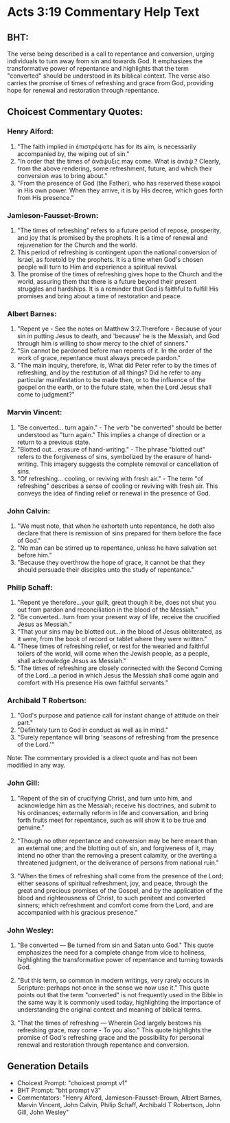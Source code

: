 # Acts 3:19 Commentary Help Text

## BHT:
The verse being described is a call to repentance and conversion, urging individuals to turn away from sin and towards God. It emphasizes the transformative power of repentance and highlights that the term "converted" should be understood in its biblical context. The verse also carries the promise of times of refreshing and grace from God, providing hope for renewal and restoration through repentance.

## Choicest Commentary Quotes:
### Henry Alford:
1. "The faith implied in ἐπιστρέψατε has for its aim, is necessarily accompanied by, the wiping out of sin."
2. "In order that the times of ἀνάψυξις may come. What is ἀνάψ.? Clearly, from the above rendering, some refreshment, future, and which their conversion was to bring about."
3. "From the presence of God (the Father), who has reserved these καιροί in His own power. When they arrive, it is by His decree, which goes forth from His presence."

### Jamieson-Fausset-Brown:
1. "The times of refreshing" refers to a future period of repose, prosperity, and joy that is promised by the prophets. It is a time of renewal and rejuvenation for the Church and the world.
2. This period of refreshing is contingent upon the national conversion of Israel, as foretold by the prophets. It is a time when God's chosen people will turn to Him and experience a spiritual revival.
3. The promise of the times of refreshing gives hope to the Church and the world, assuring them that there is a future beyond their present struggles and hardships. It is a reminder that God is faithful to fulfill His promises and bring about a time of restoration and peace.

### Albert Barnes:
1. "Repent ye - See the notes on Matthew 3:2.Therefore - Because of your sin in putting Jesus to death, and 'because' he is the Messiah, and God through him is willing to show mercy to the chief of sinners."
2. "Sin cannot be pardoned before man repents of it. In the order of the work of grace, repentance must always precede pardon."
3. "The main inquiry, therefore, is, What did Peter refer to by the times of refreshing, and by the restitution of all things? Did he refer to any particular manifestation to be made then, or to the influence of the gospel on the earth, or to the future state, when the Lord Jesus shall come to judgment?"

### Marvin Vincent:
1. "Be converted... turn again." - The verb "be converted" should be better understood as "turn again." This implies a change of direction or a return to a previous state.
2. "Blotted out... erasure of hand-writing." - The phrase "blotted out" refers to the forgiveness of sins, symbolized by the erasure of hand-writing. This imagery suggests the complete removal or cancellation of sins.
3. "Of refreshing... cooling, or reviving with fresh air." - The term "of refreshing" describes a sense of cooling or reviving with fresh air. This conveys the idea of finding relief or renewal in the presence of God.

### John Calvin:
1. "We must note, that when he exhorteth unto repentance, he doth also declare that there is remission of sins prepared for them before the face of God."
2. "No man can be stirred up to repentance, unless he have salvation set before him."
3. "Because they overthrow the hope of grace, it cannot be that they should persuade their disciples unto the study of repentance."

### Philip Schaff:
1. "Repent ye therefore...your guilt, great though it be, does not shut you out from pardon and reconciliation in the blood of the Messiah." 
2. "Be converted...turn from your present way of life, receive the crucified Jesus as Messiah."
3. "That your sins may be blotted out...in the blood of Jesus obliterated, as it were, from the book of record or tablet where they were written."
4. "These times of refreshing relief, or rest for the wearied and faithful toilers of the world, will come when the Jewish people, as a people, shall acknowledge Jesus as Messiah."
5. "The times of refreshing are closely connected with the Second Coming of the Lord...a period in which Jesus the Messiah shall come again and comfort with His presence His own faithful servants."

### Archibald T Robertson:
1. "God's purpose and patience call for instant change of attitude on their part."
2. "Definitely turn to God in conduct as well as in mind."
3. "Surely repentance will bring 'seasons of refreshing from the presence of the Lord.'"

Note: The commentary provided is a direct quote and has not been modified in any way.

### John Gill:
1. "Repent of the sin of crucifying Christ, and turn unto him, and acknowledge him as the Messiah; receive his doctrines, and submit to his ordinances; externally reform in life and conversation, and bring forth fruits meet for repentance, such as will show it to be true and genuine." 

2. "Though no other repentance and conversion may be here meant than an external one; and the blotting out of sin, and forgiveness of it, may intend no other than the removing a present calamity, or the averting a threatened judgment, or the deliverance of persons from national ruin."

3. "When the times of refreshing shall come from the presence of the Lord; either seasons of spiritual refreshment, joy, and peace, through the great and precious promises of the Gospel, and by the application of the blood and righteousness of Christ, to such penitent and converted sinners; which refreshment and comfort come from the Lord, and are accompanied with his gracious presence."

### John Wesley:
1. "Be converted — Be turned from sin and Satan unto God." This quote emphasizes the need for a complete change from vice to holiness, highlighting the transformative power of repentance and turning towards God.

2. "But this term, so common in modern writings, very rarely occurs in Scripture: perhaps not once in the sense we now use it." This quote points out that the term "converted" is not frequently used in the Bible in the same way it is commonly used today, highlighting the importance of understanding the original context and meaning of biblical terms.

3. "That the times of refreshing — Wherein God largely bestows his refreshing grace, may come - To you also." This quote highlights the promise of God's refreshing grace and the possibility for personal renewal and restoration through repentance and conversion.


## Generation Details
- Choicest Prompt: "choicest prompt v1"
- BHT Prompt: "bht prompt v3"
- Commentators: "Henry Alford, Jamieson-Fausset-Brown, Albert Barnes, Marvin Vincent, John Calvin, Philip Schaff, Archibald T Robertson, John Gill, John Wesley"
